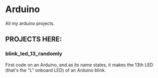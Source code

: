 # Arduino
All my arduino projects.

## PROJECTS HERE:
### blink_led_13_randomly
First code on an Arduino, and as its name states, it makes the 13th LED (that's the "L" onboard LED) of an Arduino blink.

